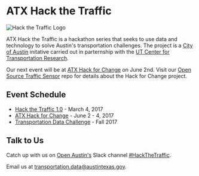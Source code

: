 # ATX Hack the Traffic

![Hack the Traffic Logo](https://raw.githubusercontent.com/cityofaustin/hack-the-traffic/master/media/hack_the_traffic_logo.png)

ATX Hack the Traffic is a hackathon series that seeks to use data and technology to solve Austin's transportation challenges. The project is a [City of Austin]() initative carried out in parternship with the [UT Center for Transportation Research]().

Our next event will be at [ATX Hack for Change](http://atxhackforchange.org/) on June 2nd. Visit our [Open Source Traffic Sensor]() repo for details about the Hack for Change project.

## Event Schedule
 * [Hack the Traffic 1.0]() - March 4, 2017
 * [ATX Hack for Change]() - June 2 - 4, 2017
 * [Transportation Data Challenge]() - Fall 2017

## Talk to Us
Catch up with us on [Open Austin's](http://open-austin.org) Slack channel [#HackTheTraffic](https://open-austin.slack.com/messages/hackthetraffic/).

Email us at [transportation.data@austintexas.gov](mailto:transportation.data@austintexas.gov).



